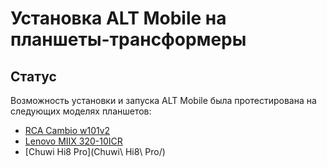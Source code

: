 # Установка ALT Mobile на планшеты-трансформеры

## Статус

Возможность установки и запуска ALT Mobile была протестирована на следующих моделях планшетов:
 - [RCA Cambio w101v2](rca-cambio-w101v2/)
 - [Lenovo MIIX 320-10ICR](lenovo-miix-320-10icr/)
 - [Chuwi Hi8 Pro](Chuwi\ Hi8\ Pro/)

